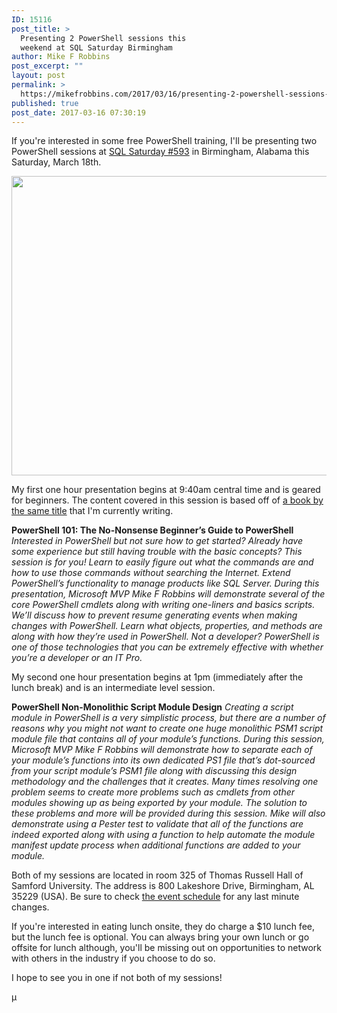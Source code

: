 ```yaml
---
ID: 15116
post_title: >
  Presenting 2 PowerShell sessions this
  weekend at SQL Saturday Birmingham
author: Mike F Robbins
post_excerpt: ""
layout: post
permalink: >
  https://mikefrobbins.com/2017/03/16/presenting-2-powershell-sessions-this-weekend-at-sql-saturday-birmingham/
published: true
post_date: 2017-03-16 07:30:19
---
```

If you're interested in some free PowerShell training, I'll be presenting two PowerShell sessions at <a href="http://www.sqlsaturday.com/593/eventhome.aspx" target="_blank">SQL Saturday #593</a> in Birmingham, Alabama this Saturday, March 18th.

<a href="http://www.sqlsaturday.com/593/eventhome.aspx" target="_blank"><img class="alignnone wp-image-15117 size-full" src="http://mikefrobbins.com/wp-content/uploads/2017/03/sqlsat593.jpg" alt="" width="983" height="479" /></a>

My first one hour presentation begins at 9:40am central time and is geared for beginners. The content covered in this session is based off of <a href="https://leanpub.com/powershell101" target="_blank">a book by the same title</a> that I'm currently writing.

<strong>PowerShell 101: The No-Nonsense Beginner’s Guide to PowerShell</strong>
<em>Interested in PowerShell but not sure how to get started? Already have some experience but still having trouble with the basic concepts? This session is for you! Learn to easily figure out what the commands are and how to use those commands without searching the Internet. Extend PowerShell’s functionality to manage products like SQL Server. During this presentation, Microsoft MVP Mike F Robbins will demonstrate several of the core PowerShell cmdlets along with writing one-liners and basics scripts. We’ll discuss how to prevent resume generating events when making changes with PowerShell. Learn what objects, properties, and methods are along with how they’re used in PowerShell. Not a developer? PowerShell is one of those technologies that you can be extremely effective with whether you’re a developer or an IT Pro.</em>

My second one hour presentation begins at 1pm (immediately after the lunch break) and is an intermediate level session.

<strong>PowerShell Non-Monolithic Script Module Design</strong>
<em>Creating a script module in PowerShell is a very simplistic process, but there are a number of reasons why you might not want to create one huge monolithic PSM1 script module file that contains all of your module’s functions. During this session, Microsoft MVP Mike F Robbins will demonstrate how to separate each of your module’s functions into its own dedicated PS1 file that’s dot-sourced from your script module’s PSM1 file along with discussing this design methodology and the challenges that it creates. Many times resolving one problem seems to create more problems such as cmdlets from other modules showing up as being exported by your module. The solution to these problems and more will be provided during this session. Mike will also demonstrate using a Pester test to validate that all of the functions are indeed exported along with using a function to help automate the module manifest update process when additional functions are added to your module.</em>

Both of my sessions are located in room 325 of Thomas Russell Hall of Samford University. The address is 800 Lakeshore Drive, Birmingham, AL 35229 (USA). Be sure to check <a href="http://www.sqlsaturday.com/593/Sessions/Schedule.aspx" target="_blank">the event schedule</a> for any last minute changes.

If you're interested in eating lunch onsite, they do charge a $10 lunch fee, but the lunch fee is optional. You can always bring your own lunch or go offsite for lunch although, you'll be missing out on opportunities to network with others in the industry if you choose to do so.

I hope to see you in one if not both of my sessions!

µ